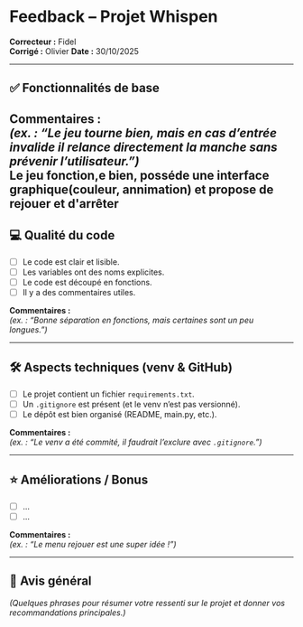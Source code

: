 # Feedback – Projet Whispen

**Correcteur :** Fidel  
**Corrigé :** Olivier 
**Date :** 30/10/2025

---

## ✅ Fonctionnalités de base
 

**Commentaires :**  
_(ex. : “Le jeu tourne bien, mais en cas d’entrée invalide il relance directement la manche sans prévenir l’utilisateur.”)_  
Le jeu fonction,e bien, posséde une interface graphique(couleur, annimation) et propose de rejouer et d'arrêter
---

## 💻 Qualité du code
- [ ] Le code est clair et lisible.  
- [ ] Les variables ont des noms explicites.  
- [ ] Le code est découpé en fonctions.  
- [ ] Il y a des commentaires utiles.  

**Commentaires :**  
_(ex. : “Bonne séparation en fonctions, mais certaines sont un peu longues.”)_  

---

## 🛠️ Aspects techniques (venv & GitHub)
- [ ] Le projet contient un fichier `requirements.txt`.  
- [ ] Un `.gitignore` est présent (et le venv n’est pas versionné).  
- [ ] Le dépôt est bien organisé (README, main.py, etc.).  

**Commentaires :**  
_(ex. : “Le venv a été commité, il faudrait l’exclure avec `.gitignore`.”)_  

---

## ⭐ Améliorations / Bonus
- [ ] ...
- [ ] ...

**Commentaires :**  
_(ex. : “Le menu rejouer est une super idée !”)_  

---

## 🎯 Avis général
_(Quelques phrases pour résumer votre ressenti sur le projet et donner vos recommandations principales.)_


